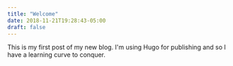 ```yaml
---
title: "Welcome"
date: 2018-11-21T19:28:43-05:00
draft: false
---
```

This is my first post of my new blog. I'm using Hugo for publishing and so I have a learning curve to conquer.
